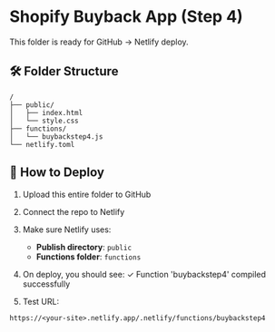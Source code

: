 
# Shopify Buyback App (Step 4)

This folder is ready for GitHub → Netlify deploy.

## 🛠 Folder Structure

```
/
├── public/
│   ├── index.html
│   └── style.css
├── functions/
│   └── buybackstep4.js
└── netlify.toml
```

## 🚀 How to Deploy

1. Upload this entire folder to GitHub
2. Connect the repo to Netlify
3. Make sure Netlify uses:
   - **Publish directory**: `public`
   - **Functions folder**: `functions`
4. On deploy, you should see:
   ✓ Function 'buybackstep4' compiled successfully

5. Test URL:
```
https://<your-site>.netlify.app/.netlify/functions/buybackstep4
```
